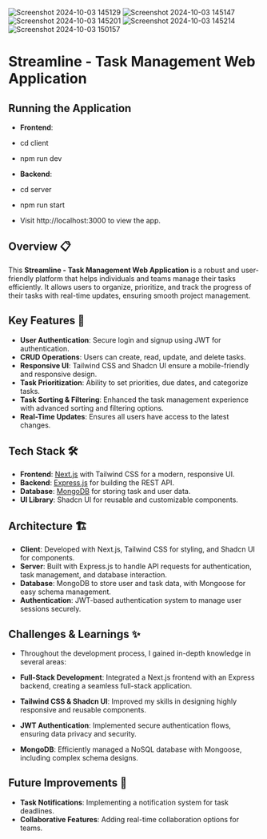 ![Screenshot 2024-10-03 145129](https://github.com/user-attachments/assets/77c16d38-071d-44cb-a181-7210d33865ac)
![Screenshot 2024-10-03 145147](https://github.com/user-attachments/assets/55f05aad-38b9-487e-a43c-971c9b0bc08a)
![Screenshot 2024-10-03 145201](https://github.com/user-attachments/assets/290ec56c-16c7-4c00-8d61-d71631e26f05)
![Screenshot 2024-10-03 145214](https://github.com/user-attachments/assets/ccc08a87-15ae-444b-83d9-fc4b92ad8455)
![Screenshot 2024-10-03 150157](https://github.com/user-attachments/assets/8c6333af-6164-4d7b-96ee-652d30f41e17)

# Streamline - Task Management Web Application

## Running the Application

- **Frontend**:
- cd client
- npm run dev

- **Backend**:
- cd server
- npm run start

- Visit http://localhost:3000 to view the app.

## Overview 📋

This **Streamline - Task Management Web Application** is a robust and user-friendly platform that helps individuals and teams manage their tasks efficiently. It allows users to organize, prioritize, and track the progress of their tasks with real-time updates, ensuring smooth project management.

## Key Features 🚀

- **User Authentication**: Secure login and signup using JWT for authentication.
- **CRUD Operations**: Users can create, read, update, and delete tasks.
- **Responsive UI**: Tailwind CSS and Shadcn UI ensure a mobile-friendly and responsive design.
- **Task Prioritization**: Ability to set priorities, due dates, and categorize tasks.
- **Task Sorting & Filtering**: Enhanced the task management experience with advanced sorting and filtering options.
- **Real-Time Updates**: Ensures all users have access to the latest changes.

## Tech Stack 🛠️

- **Frontend**: [Next.js](https://nextjs.org) with Tailwind CSS for a modern, responsive UI.
- **Backend**: [Express.js](https://expressjs.com) for building the REST API.
- **Database**: [MongoDB](https://www.mongodb.com) for storing task and user data.
- **UI Library**: Shadcn UI for reusable and customizable components.

## Architecture 🏗️

- **Client**: Developed with Next.js, Tailwind CSS for styling, and Shadcn UI for components.
- **Server**: Built with Express.js to handle API requests for authentication, task management, and database interaction.
- **Database**: MongoDB to store user and task data, with Mongoose for easy schema management.
- **Authentication**: JWT-based authentication system to manage user sessions securely.

## Challenges & Learnings ✨

- Throughout the development process, I gained in-depth knowledge in several areas:

- **Full-Stack Development**: Integrated a Next.js frontend with an Express backend, creating a seamless full-stack application.
- **Tailwind CSS & Shadcn UI**: Improved my skills in designing highly responsive and reusable components.
- **JWT Authentication**: Implemented secure authentication flows, ensuring data privacy and security.
- **MongoDB**: Efficiently managed a NoSQL database with Mongoose, including complex schema designs.

## Future Improvements 🔮

- **Task Notifications**: Implementing a notification system for task deadlines.
- **Collaborative Features**: Adding real-time collaboration options for teams.

